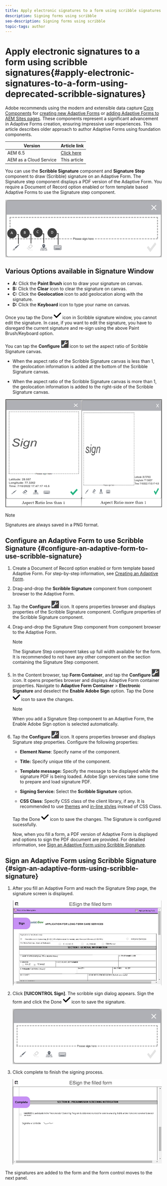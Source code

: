 ```yaml
---
title: Apply electronic signatures to a form using scribble signatures
description: Signing forms using scribble
seo-description: Signing forms using scribble
topic-tags: author
---
```

# Apply electronic signatures to a form using scribble signatures{#apply-electronic-signatures-to-a-form-using-deprecated-scribble-signatures}

<span class="preview"> Adobe recommends using the modern and extensible data capture [Core Components](https://experienceleague.adobe.com/docs/experience-manager-core-components/using/adaptive-forms/introduction.html) for [creating new Adaptive Forms](/help/forms/creating-adaptive-form-core-components.md) or [adding Adaptive Forms to AEM Sites pages](/help/forms/create-or-add-an-adaptive-form-to-aem-sites-page.md). These components represent a significant advancement in Adaptive Forms creation, ensuring impressive user experiences. This article describes older approach to author Adaptive Forms using foundation components. </span>

| Version | Article link |
| -------- | ---------------------------- |
| AEM 6.5  |    [Click here](https://experienceleague.adobe.com/docs/experience-manager-65/forms/adaptive-forms-basic-authoring/signing-forms-using-scribble.html)                  |
| AEM as a Cloud Service     | This article        |


You can use the **Scribble Signature** component and **Signature Step** component to draw (Scribble) signature on an Adaptive Form. The Signature step component displays a PDF version of the Adaptive Form. You require a Document of Record option enabled or form template based Adaptive Forms to use the Signature step component.

![Scribble sign dialog](assets/scribble-signature.png)

## Various Options available in Signature Window

* **A:** Click the **Paint Brush** icon to draw your signature on canvas.
* **B:** Click the **Clear** icon to clear the signature on canvas.
* **C:** Click the **Geolocation** icon to add geolocation along with the signature.
* **D:** Click the **Keyboard** icon to type your name on canvas. 

 Once you tap the Done ![aem_forms_save](assets/aem_forms_save.png) icon in Scribble signature window, you cannot edit the signature. In case, if you want to edit the signature, you have to disregard the current signature and re-sign using the above Paint Brush/Keyboard option.

You can tap the **Configure** ![configure icon](assets/configure.png) icon to set the aspect ratio of Scribble Signature canvas. 
* When the aspect ratio of the Scribble Signature canvas is less than 1, the geolocation information is added at the bottom of the Scribble Signature canvas.


* When the aspect ratio of the Scribble Signature canvas is more than 1, the geolocation information is added to the right-side of the Scribble Signature canvas. 
 

 ![scribble signature-bottom](assets/scribble-signature-aspectratio.PNG)



   >[!NOTE]
   >
   >Signatures are always saved in a PNG format.
   >
   
## Configure an Adaptive Form to use Scribble Signature {#configure-an-adaptive-form-to-use-scribble-signature}

1. Create a Document of Record option enabled or form template based Adaptive Form. For step-by-step information, see [Creating an Adaptive Form](creating-adaptive-form.md).
1. Drag-and-drop the **Scribble Signature** component from component browser to the Adaptive Form.
1. Tap the **Configure** ![configure](assets/configure.png) icon. It opens properties browser and displays properties of the Scribble Signature component. Configure properties of the Scribble Signature component.
1. Drag-and-drop the Signature Step component from component browser to the Adaptive Form.

   >[!NOTE]
   >
   >The Signature Step component takes up full width available for the form. It is recommended to not have any other component on the section containing the Signature Step component.

1. In the Content browser, tap **Form Container**, and tap the **Configure** ![configure icon](assets/configure.png) icon. It opens properties browser and displays Adaptive Form container properties. Navigate to **Adaptive Form Container** &gt; **Electronic Signature** and deselect the **Enable Adobe Sign** option. Tap the Done ![aem_forms_save](assets/aem_forms_save.png) icon to save the changes.

   >[!NOTE]
   >
   >When you add a Signature Step component to an Adaptive Form, the Enable Adobe Sign option is selected automatically.

1. Tap the **Configure** ![configure](assets/configure.png) icon. It opens properties browser and displays Signature step properties. Configure the following properties:

    * **Element Name**: Specify name of the component.

    * **Title:** Specify unique title of the component.
    * **Template message:** Specify the message to be displayed while the signature PDF is being loaded. Adobe Sign services take some time to prepare and load signature PDF.
    * **Signing Service:** Select the **Scribble Signature** option.

    * **CSS Class**: Specify CSS class of the client library, if any. It is recommended to use [themes](themes.md) and [in-line styles](inline-style-adaptive-forms.md) instead of CSS Class.

   Tap the Done ![aem_forms_save](assets/aem_forms_save.png) icon to save the changes. The Signature is configured sucessfully.

   Now, when you fill a form, a PDF version of Adaptive Form is displayed and options to sign the PDF document are provided. For detailed information, see [Sign an Adaptive Form using Scribble Signature](signing-forms-using-scribble.md#sign-an-adaptive-form-using-scribble-signature).

## Sign an Adaptive Form using Scribble Signature {#sign-an-adaptive-form-using-scribble-signature}

1. After you fill an Adaptive Form and reach the Signature Step page, the signature screen is displayed.

   ![Signature screen for EchoSign page](assets/esignscribblesign.jpg)

1. Click **[!UICONTROL Sign]**. The scribble sign dialog appears. Sign the form and click the Done ![aem_forms_save](assets/aem_forms_save.png) icon to save the signature.

   ![Scribble sign dialog](assets/scribblewidget.png)

1. Click complete to finish the signing process.

   ![Complete the signing process](assets/scribblecomplete.jpg)

The signatures are added to the form and the form control moves to the next panel.
